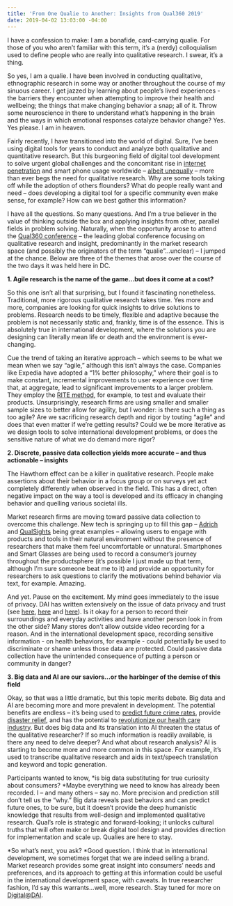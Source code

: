 ```yaml
---
title: 'From One Qualie to Another: Insights from Qual360 2019'
date: 2019-04-02 13:03:00 -04:00
---
```


I have a confession to make: I am a bonafide, card-carrying qualie. For those of you who aren’t familiar with this term, it’s a (nerdy) colloquialism used to define people who are really into qualitative research. I swear, it’s a thing.

So yes, I am a qualie. I have been involved in conducting qualitative, ethnographic research in some way or another throughout the course of my sinuous career. I get jazzed by learning about people’s lived experiences - the barriers they encounter when attempting to improve their health and wellbeing; the things that make changing behavior a snap; all of it. Throw some neuroscience in there to understand what’s happening in the brain and the ways in which emotional responses catalyze behavior change? Yes. Yes please. I am in heaven.

<!--more-->

Fairly recently, I have transitioned into the world of digital. Sure, I’ve been using digital tools for years to conduct and analyze both qualitative and quantitative research. But this burgeoning field of digital tool development to solve urgent global challenges and the concomitant rise in [internet penetration](https://wearesocial.com/us/blog/2018/01/global-digital-report-2018) and smart phone usage worldwide – [albeit unequally](https://www.pewglobal.org/2019/02/05/smartphone-ownership-is-growing-rapidly-around-the-world-but-not-always-equally/) – more than ever begs the need for qualitative research. Why are some tools taking off while the adoption of others flounders? What do people really want and need – does developing a digital tool for a specific community even make sense, for example? How can we best gather this information?

I have all the questions. So many questions. And I’m a true believer in the value of thinking outside the box and applying insights from other, parallel fields in problem solving. Naturally, when the opportunity arose to attend the [Qual360 conference](https://qual360.com/) – the leading global conference focusing on qualitative research and insight, predominantly in the market research space (and possibly the originators of the term “qualie”…unclear) – I jumped at the chance. Below are three of the themes that arose over the course of the two days it was held here in DC.

**1. Agile research is the name of the game…but does it come at a cost?**

So this one isn’t all that surprising, but I found it fascinating nonetheless. Traditional, more rigorous qualitative research takes time. Yes more and more, companies are looking for quick insights to drive solutions to problems. Research needs to be timely, flexible and adaptive because the problem is not necessarily static and, frankly, time is of the essence. This is absolutely true in international development, where the solutions you are designing can literally mean life or death and the environment is ever-changing.

Cue the trend of taking an iterative approach – which seems to be what we mean when we say “agile,” although this isn’t always the case. Companies like Expedia have adopted a “1% better philosophy,” where their goal is to make constant, incremental improvements to user experience over time that, at aggregate, lead to significant improvements to a larger problem. They employ the [RITE method](http://uxpamagazine.org/get_it_rite/), for example, to test and evaluate their products. Unsurprisingly, research firms are using smaller and smaller sample sizes to better allow for agility, but I wonder: is there such a thing as too agile? Are we sacrificing research depth and rigor by touting “agile” and does that even matter if we’re getting results? Could we be more iterative as we design tools to solve international development problems, or does the sensitive nature of what we do demand more rigor?

**2. Discrete, passive data collection yields more accurate – and thus actionable – insights**

The Hawthorn effect can be a killer in qualitative research. People make assertions about their behavior in a focus group or on surveys yet act completely differently when observed in the field. This has a direct, often negative impact on the way a tool is developed and its efficacy in changing behavior and quelling various societal ills.

Market research firms are moving toward passive data collection to overcome this challenge. New tech is springing up to fill this gap – [Adrich](http://www.adrich.io/) and [QualSights](https://www.qualsights.com/) being great examples – allowing users to engage with products and tools in their natural environment without the presence of researchers that make them feel uncomfortable or unnatural. Smartphones and Smart Glasses are being used to record a consumer’s journey throughout the productsphere (it’s possible I just made up that term, although I’m sure someone beat me to it) and provide an opportunity for researchers to ask questions to clarify the motivations behind behavior via text, for example. Amazing.

And yet. Pause on the excitement. My mind goes immediately to the issue of privacy. DAI has written extensively on the issue of data privacy and trust (see [here](https://dai-global-digital.com/beyond-good-intentions-a-human-centred-approach-to-privacy-rights.html), [here](https://dai-global-digital.com/cybersecurity-series-part-1-trust-is-why-cyber-security-matters-to-digital-development.html) and [here](https://dai-global-digital.com/digital-identity-series-part-1-digital-identity-and-informed-consent.html?utm_source=related-box)). Is it okay for a person to record their surroundings and everyday activities and have another person look in from the other side? Many stores don’t allow outside video recording for a reason. And in the international development space, recording sensitive information - on health behaviors, for example - could potentially be used to discriminate or shame unless those data are protected. Could passive data collection have the unintended consequence of putting a person or community in danger?

**3. Big data and AI are our saviors…or the harbinger of the demise of this field**

Okay, so that was a little dramatic, but this topic merits debate. Big data and AI are becoming more and more prevalent in development. The potential benefits are endless – it’s being used to [predict future crime rates](https://www.smartdatacollective.com/police-are-using-big-data-to-predict-future-crime-rates/), provide [disaster relief](https://dataconomy.com/2018/12/how-big-data-assists-in-disaster-relief-and-preparedness/), and has the potential to [revolutionize our health care industry](https://www.datapine.com/blog/big-data-examples-in-healthcare/). But does big data and its translation into AI threaten the status of the qualitative researcher? If so much information is readily available, is there any need to delve deeper? And what about research analysis? AI is starting to become more and more common in this space. For example, it’s used to transcribe qualitative research and aids in text/speech translation and keyword and topic generation.

Participants wanted to know, \*is big data substituting for true curiosity about consumers? \*Maybe everything we need to know has already been recorded. I – and many others – say no. More precision and prediction still don’t tell us the “why.” Big data reveals past behaviors and can predict future ones, to be sure, but it doesn’t provide the deep humanistic knowledge that results from well-design and implemented qualitative research. Qual’s role is strategic and forward-looking; it unlocks cultural truths that will often make or break digital tool design and provides direction for implementation and scale up. Qualies are here to stay.

\*So what’s next, you ask? \*Good question. I think that in international development, we sometimes forget that we are indeed selling a brand. Market research provides some great insight into consumers’ needs and preferences, and its approach to getting at this information could be useful in the international development space, with caveats. In true researcher fashion, I’d say this warrants…well, more research. Stay tuned for more on [Digital@DAI](https://dai-global-digital.com/).